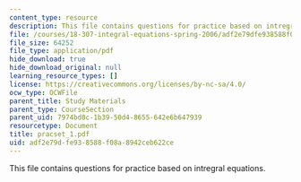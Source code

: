 ```yaml
---
content_type: resource
description: This file contains questions for practice based on intregral equations.
file: /courses/18-307-integral-equations-spring-2006/adf2e79dfe938588f08a8942ceb622ce_pracset_1.pdf
file_size: 64252
file_type: application/pdf
hide_download: true
hide_download_original: null
learning_resource_types: []
license: https://creativecommons.org/licenses/by-nc-sa/4.0/
ocw_type: OCWFile
parent_title: Study Materials
parent_type: CourseSection
parent_uid: 7974bd0c-1b39-50d4-8655-642e6b647939
resourcetype: Document
title: pracset_1.pdf
uid: adf2e79d-fe93-8588-f08a-8942ceb622ce
---
```

This file contains questions for practice based on intregral equations.